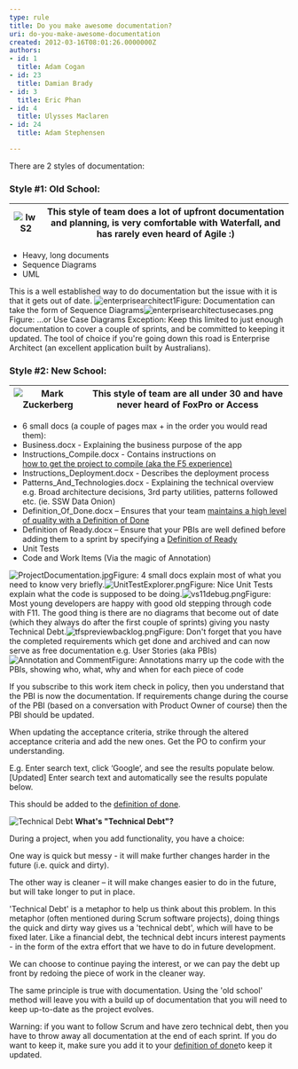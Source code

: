 ```yaml
---
type: rule
title: Do you make awesome documentation?
uri: do-you-make-awesome-documentation
created: 2012-03-16T08:01:26.0000000Z
authors:
- id: 1
  title: Adam Cogan
- id: 23
  title: Damian Brady
- id: 3
  title: Eric Phan
- id: 4
  title: Ulysses Maclaren
- id: 24
  title: Adam Stephensen

---
```



There are 2 styles of documentation:
 
### Style #1: Old School:


| ​![IwS2](/PublishingImages/iwS2.jpg) | ​This style of team does a lot of upfront documentation and planning, is very comfortable with Waterfall, and has rarely even heard of Agile :) |
| --- | --- |


- Heavy, long documents
- Sequence Diagrams​
- UML


This is a well established way to do documentation but the issue with it is that it gets out of date.
![enterprisearchitect1](/PublishingImages/enterprisearchitect1.jpg)Figure: Documentation can take the form of Sequence Diagrams![enterprisearchitectusecases.png](/PublishingImages/EnterpriseArchitectUseCases.jpg)Figure: ...or Use Case Diagrams 
Exception: Keep this limited to just enough documentation to cover a couple of sprints, and be committed to keeping it updated. The tool of choice if you're going down this road is Enterprise Architect (an excellent application built by Australians).

### Style #2: New School:


| ​![Mark Zuckerberg](/PublishingImages/68843503-mark-zuckerberg.jpg) | ​This style of team are all under 30 and have never heard of FoxPro or Access |
| --- | --- |


- 6 small docs (a couple of pages max + in the order you would read them):
- Business.docx - Explaining the business purpose of the app
- Instructions\_Compile.docx - Contains instructions on <br>      [how to get the project to compile (aka the F5 experience)](/do-you-make-instructions-at-the-beginning-of-a-project-and-improve-them-gradually)
- Instructions\_Deployment.docx - Describes the deployment process
- Patterns\_And\_Technologies.docx - Explaining the technical overview e.g. Broad architecture decisions, 3rd party utilities, patterns followed etc. (ie. SSW Data Onion)
- Definition\_Of\_Done.docx – Ensures that your team [maintains a high level of quality with a Definition of Done](/done-do-you-go-beyond-done-and-follow-a-definition-of-done)​
- Definition of Ready.docx – Ensure that your PBIs are well defined before adding them to a sprint by specifying a [Definition of Ready](/do-you-have-a-＂definition-of-ready＂)
- Unit Tests​
- Code and Work Items (Via the magic of Annotation)

![ProjectDocumentation.jpg](/PublishingImages/ProjectDocumentation.jpg)Figure: 4 small docs explain most of what you need to know very briefly.![UnitTestExplorer.png](/PublishingImages/UnitTestExplorer.png)Figure: Nice Unit Tests explain what the code is supposed to be doing.![vs11debug.png](/PublishingImages/VS11Debug.png)Figure: Most young developers are happy with good old stepping through code with F11. The good thing is there are no diagrams that become out of date (which they always do after the first couple of sprints) giving you nasty Technical Debt.![tfspreviewbacklog.png](/PublishingImages/TFSPreviewBacklog.jpg)Figure: Don't forget that you have the completed requirements which get done and archived and can now serve as free documentation e.g. User Stories (aka PBIs)![Annotation and Comment](/PublishingImages/9c0cea_AnnotationAndComment.jpg)Figure: Annotations marry up the code with the PBIs, showing who, what, why and when for each piece of code

If you subscribe to this work item check in policy, then you understand that the PBI is now the documentation. If requirements change during the course of the PBI (based on a conversation with Product Owner of course) then the PBI should be updated.

When updating the acceptance criteria,           strike through the altered acceptance criteria and add the new ones. Get the PO to confirm your understanding.

E.g.
Enter search text, click ‘Google’, and see the results populate below.
[Updated]
 Enter search text and automatically see the results populate below.

This should be added to the           [definition of done](/done-do-you-go-beyond-done-and-follow-a-definition-of-done).


![Technical Debt](/PublishingImages/Debt.jpg)
**What's "Technical Debt"?**

During a project, when you add functionality, you have a choice:

One way is quick but messy - it will make further changes harder in the future (i.e. quick and dirty).

The other way is cleaner – it will make changes easier to do in the future, but will take longer to put in place.

'Technical Debt' is a metaphor to help us think about this problem. In this metaphor (often mentioned during Scrum software projects), doing things the quick and dirty way gives us a 'technical debt', which will have to be fixed later. Like a financial debt, the technical debt incurs interest payments - in the form of the extra effort that we have to do in future development.

We can choose to continue paying the interest, or we can pay the debt up front by redoing the piece of work in the cleaner way.

The same principle is true with documentation. Using the 'old school' method will leave you with a build up of documentation that you will need to keep up-to-date as the project evolves.

Warning: if you want to follow Scrum and have zero technical debt, then you have to throw away all documentation at the end of each sprint. If you do want to keep it, make sure you add it to your           [definition of done](/done-do-you-go-beyond-done-and-follow-a-definition-of-done)to keep it updated.



